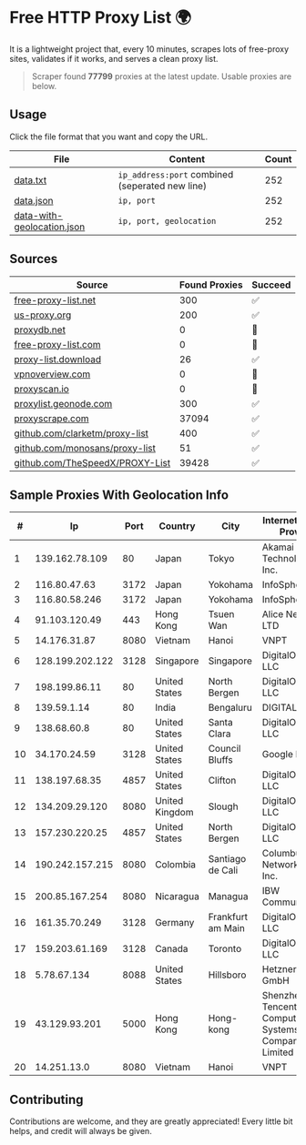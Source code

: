 
# Free HTTP Proxy List 🌍

It is a lightweight project that, every 10 minutes, scrapes lots of free-proxy sites, validates if it works, and serves a clean proxy list.


> Scraper found **77799** proxies at the latest update. Usable proxies are below.

## Usage

Click the file format that you want and copy the URL.


|File|Content|Count|
|----|-------|-----|
|[data.txt](https://raw.githubusercontent.com/themiralay/Proxy-List-World/master/data.txt)|`ip_address:port` combined (seperated new line)|252|
|[data.json](https://raw.githubusercontent.com/themiralay/Proxy-List-World/master/data.json)|`ip, port`|252|
|[data-with-geolocation.json](https://raw.githubusercontent.com/themiralay/Proxy-List-World/master/data-with-geolocation.json)|`ip, port, geolocation`|252|

## Sources

|Source|Found Proxies|Succeed|
|------|-------------|-------|
|[free-proxy-list.net](https://free-proxy-list.net)|300|✅|
|[us-proxy.org](https://www.us-proxy.org)|200|✅|
|[proxydb.net](http://proxydb.net)|0|🚫|
|[free-proxy-list.com](https://free-proxy-list.com/?page=&port=&type%5B%5D=http&type%5B%5D=https&up_time=0&search=Search)|0|🚫|
|[proxy-list.download](https://www.proxy-list.download/HTTP)|26|✅|
|[vpnoverview.com](https://vpnoverview.com/privacy/anonymous-browsing/free-proxy-servers)|0|🚫|
|[proxyscan.io](https://www.proxyscan.io)|0|🚫|
|[proxylist.geonode.com](https://proxylist.geonode.com/api/proxy-list?limit=300&page=1&sort_by=lastChecked&sort_type=desc&protocols=http,https)|300|✅|
|[proxyscrape.com](https://api.proxyscrape.com/v2/?request=displayproxies&protocol=http&timeout=10000&country=all&ssl=all&anonymity=all)|37094|✅|
|[github.com/clarketm/proxy-list](https://raw.githubusercontent.com/clarketm/proxy-list/master/proxy-list-raw.txt)|400|✅|
|[github.com/monosans/proxy-list](https://raw.githubusercontent.com/monosans/proxy-list/main/proxies/http.txt)|51|✅|
|[github.com/TheSpeedX/PROXY-List](https://raw.githubusercontent.com/TheSpeedX/PROXY-List/master/http.txt)|39428|✅|


## Sample Proxies With Geolocation Info

|#|Ip|Port|Country|City|Internet Service Provider|
|-|--|----|-------|----|-------------------------|
|1|139.162.78.109|80|Japan|Tokyo|Akamai Technologies, Inc.|
|2|116.80.47.63|3172|Japan|Yokohama|InfoSphere|
|3|116.80.58.246|3172|Japan|Yokohama|InfoSphere|
|4|91.103.120.49|443|Hong Kong|Tsuen Wan|Alice Networks LTD|
|5|14.176.31.87|8080|Vietnam|Hanoi|VNPT|
|6|128.199.202.122|3128|Singapore|Singapore|DigitalOcean, LLC|
|7|198.199.86.11|80|United States|North Bergen|DigitalOcean, LLC|
|8|139.59.1.14|80|India|Bengaluru|DIGITALOCEAN|
|9|138.68.60.8|80|United States|Santa Clara|DigitalOcean, LLC|
|10|34.170.24.59|3128|United States|Council Bluffs|Google LLC|
|11|138.197.68.35|4857|United States|Clifton|DigitalOcean, LLC|
|12|134.209.29.120|8080|United Kingdom|Slough|DigitalOcean, LLC|
|13|157.230.220.25|4857|United States|North Bergen|DigitalOcean, LLC|
|14|190.242.157.215|8080|Colombia|Santiago de Cali|Columbus Networks USA, Inc.|
|15|200.85.167.254|8080|Nicaragua|Managua|IBW Communications|
|16|161.35.70.249|3128|Germany|Frankfurt am Main|DigitalOcean, LLC|
|17|159.203.61.169|3128|Canada|Toronto|DigitalOcean, LLC|
|18|5.78.67.134|8088|United States|Hillsboro|Hetzner Online GmbH|
|19|43.129.93.201|5000|Hong Kong|Hong-kong|Shenzhen Tencent Computer Systems Company Limited|
|20|14.251.13.0|8080|Vietnam|Hanoi|VNPT|



## Contributing

Contributions are welcome, and they are greatly appreciated! Every
little bit helps, and credit will always be given.

